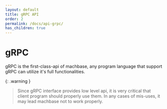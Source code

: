 ```yaml
---
layout: default
title: gRPC API
order: 2
permalink: /docs/api-grpc/
has_children: true
---
```


# gRPC

gRPC is the first-class-api of machbase, any program language that support gRPC can utilize it's full functionalities.

{: .warning }
> Since gRPC interface provides low level api, it is very critical that  client program should properly use them. In any cases of mis-uses, it may lead machbase not to work properly.
